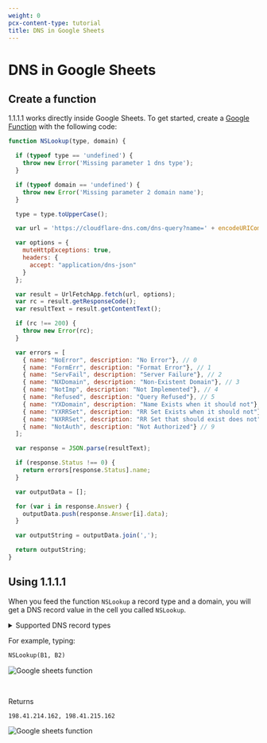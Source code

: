 ```yaml
---
weight: 0
pcx-content-type: tutorial
title: DNS in Google Sheets
---
```


# DNS in Google Sheets

## Create a function

1.1.1.1 works directly inside Google Sheets. To get started, create a [Google Function](https://developers.google.com/apps-script/guides/sheets/functions) with the following code:

```js
function NSLookup(type, domain) {

  if (typeof type == 'undefined') {
    throw new Error('Missing parameter 1 dns type');
  }

  if (typeof domain == 'undefined') {
    throw new Error('Missing parameter 2 domain name');
  }

  type = type.toUpperCase();

  var url = 'https://cloudflare-dns.com/dns-query?name=' + encodeURIComponent(domain) + '&type=' + encodeURIComponent(type);

  var options = {
    muteHttpExceptions: true,
    headers: {
      accept: "application/dns-json"
    }
  };

  var result = UrlFetchApp.fetch(url, options);
  var rc = result.getResponseCode();
  var resultText = result.getContentText();

  if (rc !== 200) {
    throw new Error(rc);
  }

  var errors = [
    { name: "NoError", description: "No Error"}, // 0
    { name: "FormErr", description: "Format Error"}, // 1
    { name: "ServFail", description: "Server Failure"}, // 2
    { name: "NXDomain", description: "Non-Existent Domain"}, // 3
    { name: "NotImp", description: "Not Implemented"}, // 4
    { name: "Refused", description: "Query Refused"}, // 5
    { name: "YXDomain", description: "Name Exists when it should not"}, // 6
    { name: "YXRRSet", description: "RR Set Exists when it should not"}, // 7
    { name: "NXRRSet", description: "RR Set that should exist does not"}, // 8
    { name: "NotAuth", description: "Not Authorized"} // 9
  ];

  var response = JSON.parse(resultText);

  if (response.Status !== 0) {
    return errors[response.Status].name;
  }

  var outputData = [];

  for (var i in response.Answer) {
    outputData.push(response.Answer[i].data);
  }

  var outputString = outputData.join(',');

  return outputString;
}
```

## Using 1.1.1.1

When you feed the function `NSLookup` a record type and a domain, you will get a DNS record value in the cell you called `NSLookup`.

<details>
<summary>Supported DNS record types</summary>
<div>

* `A`
* `AAAA`
* `CAA`
* `CNAME`
* `DS`
* `DNSKEY`
* `MX`
* `NS`
* `NSEC`
* `NSEC3`
* `RRSIG`
* `SOA`
* `TXT`

</div>
</details>

For example, typing:

```txt
NSLookup(B1, B2)
```

<div class="medium-img">

![Google sheets function](/1.1.1.1/static/google-sheet-function.png)

</div>

<br/>

Returns

```txt
198.41.214.162, 198.41.215.162
```

<div class="medium-img">

![Google sheets function](/1.1.1.1/static/google-sheet-result.png)

</div>